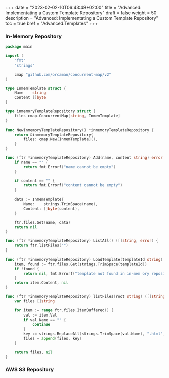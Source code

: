 +++
date = "2023-02-02-10T06:43:48+02:00"
title = "Advanced: Implementating a Custom Template Repository"
draft = false
weight = 50
description = "Advanced: Implementating a Custom Template Repository"
toc = true
bref = "Advanced.Templates"
+++


### In-Memory Repository

```go
package main

import (
	"fmt"
	"strings"

	cmap "github.com/orcaman/concurrent-map/v2"
)

type InmemTemplate struct {
	Name    string
	Content []byte
}

type inmemoryTemplateRepository struct {
	files cmap.ConcurrentMap[string, InmemTemplate]
}

func NewInmemoryTemplateRepository() *inmemoryTemplateRepository {
	return &inmemoryTemplateRepository{
		files: cmap.New[InmemTemplate](),
	}
}

func (ftr *inmemoryTemplateRepository) Add(name, content string) error {
	if name == "" {
		return fmt.Errorf("name cannot be empty")
	}

	if content == "" {
		return fmt.Errorf("content cannot be empty")
	}

	data := InmemTemplate{
		Name:    strings.TrimSpace(name),
		Content: []byte(content),
	}

	ftr.files.Set(name, data)
	return nil
}

func (ftr *inmemoryTemplateRepository) ListAll() ([]string, error) {
	return ftr.listFiles("")
}

func (ftr *inmemoryTemplateRepository) LoadTemplate(templateId string) ([]byte, error) {
	item, found := ftr.files.Get(strings.TrimSpace(templateId))
	if !found {
		return nil, fmt.Errorf("template not found in in-mem ory repository")
	}
	return item.Content, nil
}

func (ftr *inmemoryTemplateRepository) listFiles(root string) ([]string, error) {
	var files []string

	for item := range ftr.files.IterBuffered() {
		val := item.Val
		if val.Name == "" {
			continue
		}
		key := strings.ReplaceAll(strings.TrimSpace(val.Name), ".html", "")
		files = append(files, key)
	}

	return files, nil
}

```

### AWS S3 Repository

